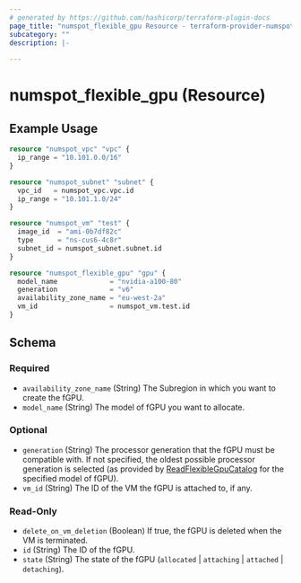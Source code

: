 ```yaml
---
# generated by https://github.com/hashicorp/terraform-plugin-docs
page_title: "numspot_flexible_gpu Resource - terraform-provider-numspot"
subcategory: ""
description: |-
  
---
```


# numspot_flexible_gpu (Resource)



## Example Usage

```terraform
resource "numspot_vpc" "vpc" {
  ip_range = "10.101.0.0/16"
}

resource "numspot_subnet" "subnet" {
  vpc_id   = numspot_vpc.vpc.id
  ip_range = "10.101.1.0/24"
}

resource "numspot_vm" "test" {
  image_id  = "ami-0b7df82c"
  type      = "ns-cus6-4c8r"
  subnet_id = numspot_subnet.subnet.id
}

resource "numspot_flexible_gpu" "gpu" {
  model_name             = "nvidia-a100-80"
  generation             = "v6"
  availability_zone_name = "eu-west-2a"
  vm_id                  = numspot_vm.test.id
}
```

<!-- schema generated by tfplugindocs -->
## Schema

### Required

- `availability_zone_name` (String) The Subregion in which you want to create the fGPU.
- `model_name` (String) The model of fGPU you want to allocate.

### Optional

- `generation` (String) The processor generation that the fGPU must be compatible with. If not specified, the oldest possible processor generation is selected (as provided by [ReadFlexibleGpuCatalog](#readflexiblegpucatalog) for the specified model of fGPU).
- `vm_id` (String) The ID of the VM the fGPU is attached to, if any.

### Read-Only

- `delete_on_vm_deletion` (Boolean) If true, the fGPU is deleted when the VM is terminated.
- `id` (String) The ID of the fGPU.
- `state` (String) The state of the fGPU (`allocated` \| `attaching` \| `attached` \| `detaching`).
